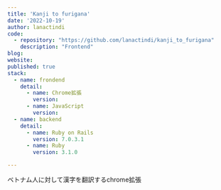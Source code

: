 ```yaml
---
title: 'Kanji to furigana'
date: '2022-10-19'
author: lanactindi
code: 
  - repository: "https://github.com/lanactindi/kanji_to_furigana"
    description: "Frontend"
blog:
website:
published: true
stack:
  - name: frondend
    detail: 
      - name: Chrome拡張
        version: 
      - name: JavaScript
        version: 
  - name: backend
    detail:
      - name: Ruby on Rails
        version: 7.0.3.1
      - name: Ruby
        version: 3.1.0

---
```


ベトナム人に対して漢字を翻訳するchrome拡張
